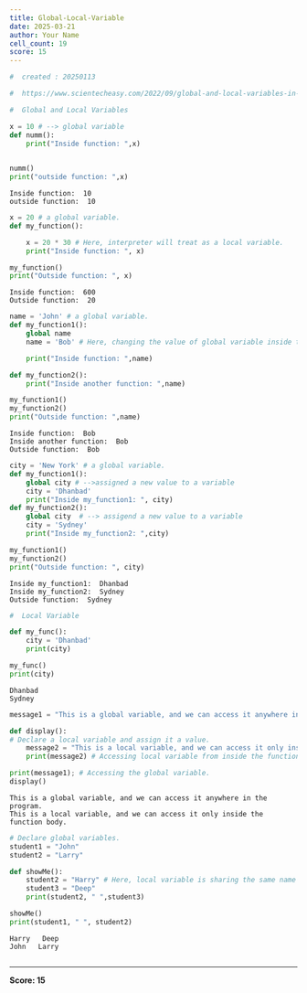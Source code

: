 ```yaml
---
title: Global-Local-Variable
date: 2025-03-21
author: Your Name
cell_count: 19
score: 15
---
```


```python
#  created : 20250113
```


```python
#  https://www.scientecheasy.com/2022/09/global-and-local-variables-in-python.html/
```


```python
#  Global and Local Variables
```


```python
x = 10 # --> global variable
def numm():
    print("Inside function: ",x)
    
```


```python
numm()
print("outside function: ",x)
```

    Inside function:  10
    outside function:  10



```python
x = 20 # a global variable.
def my_function():

    x = 20 * 30 # Here, interpreter will treat as a local variable.
    print("Inside function: ", x)
```


```python
my_function()
print("Outside function: ", x)
```

    Inside function:  600
    Outside function:  20



```python
name = 'John' # a global variable.
def my_function1():
    global name
    name = 'Bob' # Here, changing the value of global variable inside the

    print("Inside function: ",name)
```


```python
def my_function2():
    print("Inside another function: ",name)
```


```python
my_function1()
my_function2()
print("Outside function: ",name)
```

    Inside function:  Bob
    Inside another function:  Bob
    Outside function:  Bob



```python
city = 'New York' # a global variable.
def my_function1():
    global city # -->assigned a new value to a variable
    city = 'Dhanbad'
    print("Inside my_function1: ", city)
def my_function2():
    global city  # --> assigend a new value to a variable
    city = 'Sydney'
    print("Inside my_function2: ",city)
```


```python
my_function1()
my_function2()
print("Outside function: ", city)
```

    Inside my_function1:  Dhanbad
    Inside my_function2:  Sydney
    Outside function:  Sydney



```python
#  Local Variable
```


```python
def my_func():
    city = 'Dhanbad'
    print(city)

```


```python
my_func()
print(city)
```

    Dhanbad
    Sydney



```python
message1 = "This is a global variable, and we can access it anywhere in the program."
```


```python
def display():
# Declare a local variable and assign it a value.
    message2 = "This is a local variable, and we can access it only inside the function body."
    print(message2) # Accessing local variable from inside the function.

print(message1); # Accessing the global variable.
display() 
```

    This is a global variable, and we can access it anywhere in the program.
    This is a local variable, and we can access it only inside the function body.



```python
# Declare global variables.
student1 = "John"
student2 = "Larry"

def showMe():
    student2 = "Harry" # Here, local variable is sharing the same name as global variable.
    student3 = "Deep"
    print(student2, " ",student3)

showMe()
print(student1, " ", student2)
```

    Harry   Deep
    John   Larry



```python

```


---
**Score: 15**